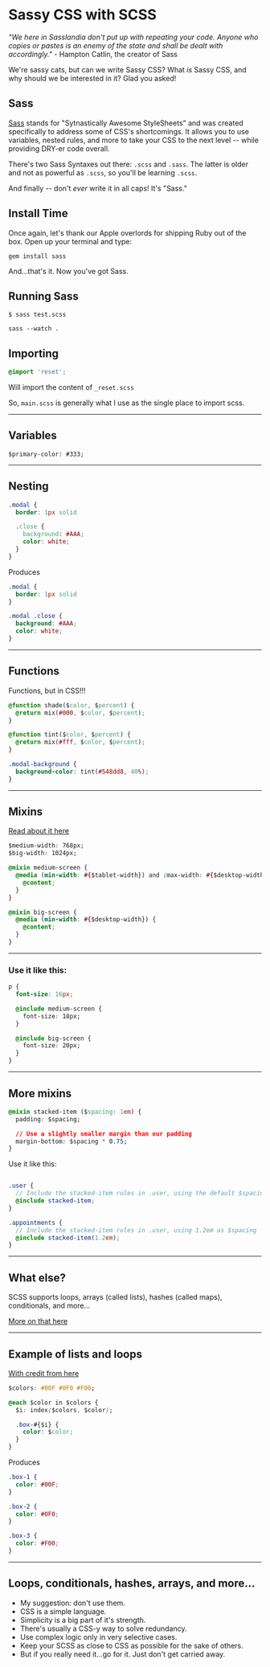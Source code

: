 # Sassy CSS with SCSS

_"We here in Sasslandia don't put up with repeating your code. Anyone who copies or pastes is an enemy of the state and shall be dealt with accordingly."_ - Hampton Catlin, the creator of Sass

We're sassy cats, but can we write Sassy CSS? What _is_ Sassy CSS, and why should we be interested in it? Glad you asked!

## Sass

[Sass](http://sass-lang.com/) stands for "Sytnastically Awesome StyleSheets" and was created specifically to address some of CSS's shortcomings. It allows you to use variables, nested rules, and more to take your CSS to the next level -- while providing DRY-er code overall.

There's two Sass Syntaxes out there: `.scss` and `.sass`. The latter is older and not as powerful as `.scss`, so you'll be learning `.scss`.

And finally -- don't _ever_ write it in all caps! It's "Sass."

## Install Time

Once again, let's thank our Apple overlords for shipping Ruby out of the box. Open up your terminal and type:

```
gem install sass
```

And...that's it. Now you've got Sass.

## Running Sass

```
$ sass test.scss
```

```
sass --watch .
```


## Importing

```css
@import 'reset';
```

Will import the content of `_reset.scss`

So, `main.scss` is generally what I use as the single place to import scss.

---

## Variables

```
$primary-color: #333;
```

---

## Nesting

```css
.modal {
  border: 1px solid

  .close {
    background: #AAA;
    color: white;
  }
}
```

Produces

```css
.modal {
  border: 1px solid
}

.modal .close {
  background: #AAA;
  color: white;
}
```

---

## Functions

Functions, but in CSS!!!

```css
@function shade($color, $percent) {
  @return mix(#000, $color, $percent);
}

@function tint($color, $percent) {
  @return mix(#fff, $color, $percent);
}

.modal-background {
  background-color: tint(#548dd8, 40%);
}
```

---

## Mixins

[Read about it here](http://davidwalsh.name/write-media-queries-sass)

```css
$medium-width: 768px;
$big-width: 1024px;

@mixin medium-screen {
  @media (min-width: #{$tablet-width}) and (max-width: #{$desktop-width - 1px}) {
    @content;
  }
}

@mixin big-screen {
  @media (min-width: #{$desktop-width}) {
    @content;
  }
}
```

---

### Use it like this:

```css
p {
  font-size: 16px;

  @include medium-screen {
    font-size: 18px;
  }

  @include big-screen {
    font-size: 20px;
  }
}
```

---

## More mixins

```css
@mixin stacked-item ($spacing: 1em) {
  padding: $spacing;

  // Use a slightly smaller margin than our padding
  margin-bottom: $spacing * 0.75;
}
```

Use it like this:

```scss

.user {
  // Include the stacked-item rules in .user, using the default $spacing value
  @include stacked-item;
}

.appointments {
  // Include the stacked-item rules in .user, using 1.2em as $spacing
  @include stacked-item(1.2em);
}
```

---

## What else?

SCSS supports loops, arrays (called lists), hashes (called maps), conditionals,
and more...

[More on that here](http://thesassway.com/intermediate/if-for-each-while)

---

## Example of lists and loops

[With credit from here](http://benfrain.com/working-with-lists-and-each-loops-in-sass-with-the-index-and-nth-function/)

```css
$colors: #00F #0F0 #F00;

@each $color in $colors {
  $i: index($colors, $color);

  .box-#{$i} {
    color: $color;
  }
}
```

Produces

```css
.box-1 {
  color: #00F;
}

.box-2 {
  color: #0F0;
}

.box-3 {
  color: #F00;
}
```

---

## Loops, conditionals, hashes, arrays, and more...

- My suggestion: don't use them.
- CSS is a simple language.
- Simplicity is a big part of it's strength.
- There's usually a CSS-y way to solve redundancy.
- Use complex logic only in very selective cases.
- Keep your SCSS as close to CSS as possible for the sake of others.
- But if you really need it...go for it. Just don't get carried away.
